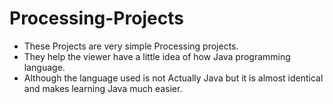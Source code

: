 # Processing-Projects

- These Projects are very simple Processing projects.
- They help the viewer have a little idea of how Java programming language.
- Although the language used is not Actually Java but it is almost identical and makes learning Java much easier.
